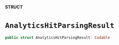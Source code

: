 **STRUCT**

# `AnalyticsHitParsingResult`

```swift
public struct AnalyticsHitParsingResult: Codable
```
